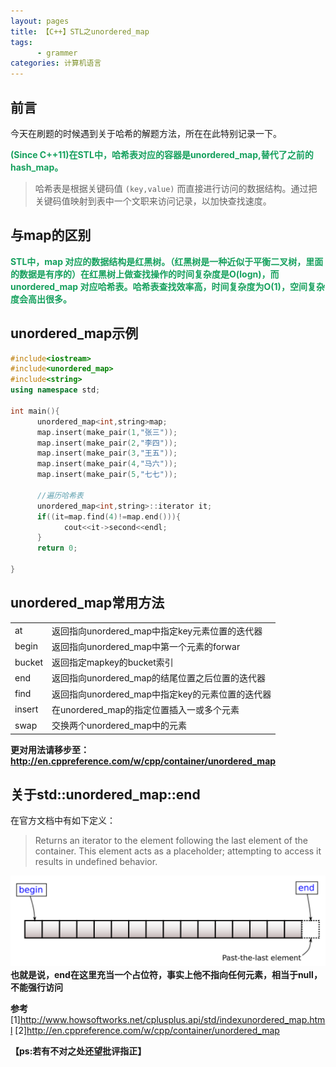 ```yaml
---
layout: pages
title: 【C++】STL之unordered_map
tags:
      - grammer 
categories: 计算机语言
---
```

## 前言 ##
今天在刷题的时候遇到关于哈希的解题方法，所在在此特别记录一下。
**<p style="color:#15A05D;display：block">(Since C++11)在STL中，哈希表对应的容器是unordered_map,替代了之前的hash_map。</p>**
>哈希表是根据关键码值 `(key,value)` 而直接进行访问的数据结构。通过把关键码值映射到表中一个文职来访问记录，以加快查找速度。

## 与map的区别 ##
**<p style="color:#15A05D;display：block">STL中，map 对应的数据结构是红黑树。（红黑树是一种近似于平衡二叉树，里面的数据是有序的）在红黑树上做查找操作的时间复杂度是O(logn)，而 unordered_map 对应哈希表。哈希表查找效率高，时间复杂度为O(1)，空间复杂度会高出很多。</p>**

## unordered_map示例 ##
```c++
#include<iostream>
#include<unordered_map>
#include<string>
using namespace std;

int main(){
      unordered_map<int,string>map;
      map.insert(make_pair(1,"张三"));
      map.insert(make_pair(2,"李四"));
      map.insert(make_pair(3,"王五"));
      map.insert(make_pair(4,"马六"));
      map.insert(make_pair(5,"七七"));

      //遍历哈希表
      unordered_map<int,string>::iterator it;
      if((it=map.find(4)!=map.end())){
            cout<<it->second<<endl;
      }
      return 0;

}
```
## unordered_map常用方法 ##

|||
|:-|:--------|
|at|返回指向unordered_map中指定key元素位置的迭代器|
|begin|返回指向unordered_map中第一个元素的forwar|
|bucket|返回指定mapkey的bucket索引|
|end|返回指向unordered_map的结尾位置之后位置的迭代器|
|find|返回指向unordered_map中指定key的元素位置的迭代器|
|insert|在unordered_map的指定位置插入一或多个元素|
|swap|交换两个unordered_map中的元素|
**更对用法请移步至：http://en.cppreference.com/w/cpp/container/unordered_map**

## 关于std::unordered_map::end ##
在官方文档中有如下定义：
>Returns an iterator to the element following the last element of the container.
This element acts as a placeholder; attempting to access it results in undefined behavior.

![](STL_unordered_map/range-begin-end.svg)
**也就是说，end在这里充当一个占位符，事实上他不指向任何元素，相当于null，不能强行访问**

**参考**
[1]http://www.howsoftworks.net/cplusplus.api/std/indexunordered_map.html
[2]http://en.cppreference.com/w/cpp/container/unordered_map

**【ps:若有不对之处还望批评指正】**